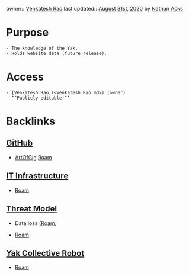 owner:: [Venkatesh Rao](<Venkatesh Rao.md>)
last updated:: [August 31st, 2020](<August 31st, 2020.md>) by [Nathan Acks](<Nathan Acks.md>)
# Purpose
    - The knowledge of the Yak.
    - Holds website data (future release).
# Access
    - [Venkatesh Rao](<Venkatesh Rao.md>) (owner)
    - ^^Publicly editable!^^

# Backlinks
## [GitHub](<GitHub.md>)
- [ArtOfGig](https://roamresearch.com/#/app/ArtOfGig) [Roam](<Roam.md>)

## [IT Infrastructure](<IT Infrastructure.md>)
- [Roam](<Roam.md>)

## [Threat Model](<Threat Model.md>)
- Data loss ([Roam](<Roam.md>),

- [Roam](<Roam.md>)

## [Yak Collective Robot](<Yak Collective Robot.md>)
- [Roam](<Roam.md>)


